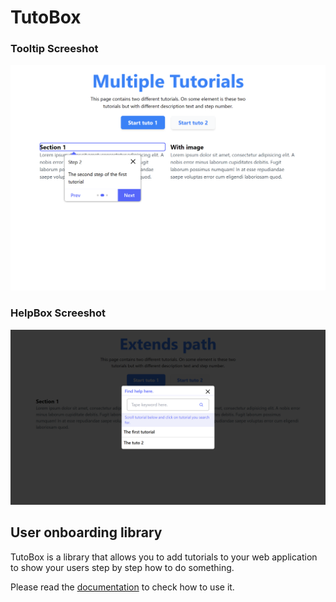 # TutoBox

### Tooltip Screeshot

![Screeshot TutoBox Tooltip](./screenshot.png)

### HelpBox Screeshot

![Screeshot TutoBox HelpBox](./help_box_preview.png)

## User onboarding library

TutoBox is a library that allows you to add tutorials to your web application to show your users step by step how to do something.

Please read the [documentation](https://BOCOVO.github.io/tutobox-site/) to check how to use it.
